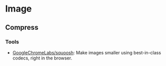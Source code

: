 # Image
## Compress
### Tools
* [GoogleChromeLabs/squoosh](https://github.com/GoogleChromeLabs/squoosh/): Make images smaller using best-in-class codecs, right in the browser.
